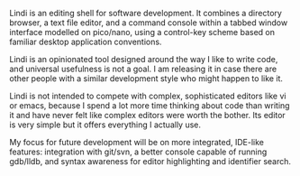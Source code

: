 Lindi is an editing shell for software development. It combines a directory
browser, a text file editor, and a command console within a tabbed window
interface modelled on pico/nano, using a control-key scheme based on familiar
desktop application conventions.

Lindi is an opinionated tool designed around the way I like to write code, and
universal usefulness is not a goal. I am releasing it in case there are other
people with a similar development style who might happen to like it.

Lindi is not intended to compete with complex, sophisticated editors like vi or
emacs, because I spend a lot more time thinking about code than writing it and
have never felt like complex editors were worth the bother. Its editor is very
simple but it offers everything I actually use.

My focus for future development will be on more integrated, IDE-like features:
integration with git/svn, a better console capable of running gdb/lldb, and
syntax awareness for editor highlighting and identifier search.

